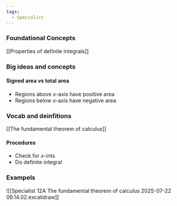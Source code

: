 ```yaml
---
tags:
  - Specialist
---
```

### Foundational Concepts
[[Properties of definite integrals]]
### Big ideas and concepts
#### Signed area vs total area
- Regions above $x$-axis have positive area 
- Regions below $x$-axis have negative area
### Vocab and deinfitions
[[The fundamental theorem of calculus]]

#### Procedures
- Check for $x$-ints
- Do definite integral 
### Exampels
![[Specialist 12A The fundamental theorem of calculus 2025-07-22 09.14.02.excalidraw]]